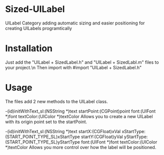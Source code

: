 Sized-UILabel
=============

UILabel Category adding automatic sizing and easier positioning for creating UILabels programtically

Installation
=============
Just add the "UILabel + SizedLabel.h" and "UILabel + SizedLabl.m" files to your project.\n
Then import with #import "UILabel + SizedLabel.h"

Usage
=============
The files add 2 new methods to the UILabel class.

-(id)initWithText_sl:(NSString *)text startPoint:(CGPoint)point font:(UIFont *)font textColor:(UIColor *)textColor
Allows you to create a new UILabel with its origin point set to the startPoint.

-(id)initWithText_sl:(NSString *)text startX:(CGFloat)xVal xStartType:(START_POINT_TYPE_SL)xStartType startY:(CGFloat)yVal yStartType:(START_POINT_TYPE_SL)yStartType font:(UIFont *)font textColor:(UIColor *)textColor
Allows you more control over how the label will be positioned. 
